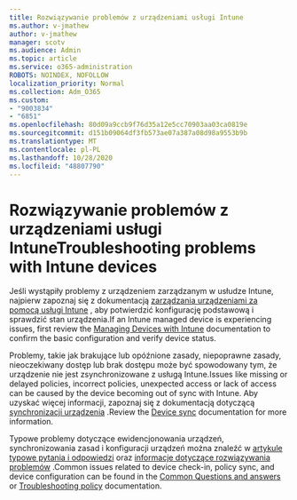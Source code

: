 ```yaml
---
title: Rozwiązywanie problemów z urządzeniami usługi Intune
ms.author: v-jmathew
author: v-jmathew
manager: scotv
ms.audience: Admin
ms.topic: article
ms.service: o365-administration
ROBOTS: NOINDEX, NOFOLLOW
localization_priority: Normal
ms.collection: Adm_O365
ms.custom:
- "9003834"
- "6851"
ms.openlocfilehash: 80d09a9ccb9f76d35a12e5cc70903aa03ca0819e
ms.sourcegitcommit: d151b09064df3fb573ae07a387a08d98a9553b9b
ms.translationtype: MT
ms.contentlocale: pl-PL
ms.lasthandoff: 10/28/2020
ms.locfileid: "48807790"
---
```

# <a name="troubleshooting-problems-with-intune-devices"></a><span data-ttu-id="2027d-102">Rozwiązywanie problemów z urządzeniami usługi Intune</span><span class="sxs-lookup"><span data-stu-id="2027d-102">Troubleshooting problems with Intune devices</span></span>

<span data-ttu-id="2027d-103">Jeśli wystąpiły problemy z urządzeniem zarządzanym w usłudze Intune, najpierw zapoznaj się z dokumentacją [zarządzania urządzeniami za pomocą usługi Intune](https://docs.microsoft.com/mem/intune/protect/endpoint-security-manage-devices) , aby potwierdzić konfigurację podstawową i sprawdzić stan urządzenia.</span><span class="sxs-lookup"><span data-stu-id="2027d-103">If an Intune managed device is experiencing issues, first review the [Managing Devices with Intune](https://docs.microsoft.com/mem/intune/protect/endpoint-security-manage-devices) documentation to confirm the basic configuration and verify device status.</span></span>

<span data-ttu-id="2027d-104">Problemy, takie jak brakujące lub opóźnione zasady, niepoprawne zasady, nieoczekiwany dostęp lub brak dostępu może być spowodowany tym, że urządzenie nie jest zsynchronizowane z usługą Intune.</span><span class="sxs-lookup"><span data-stu-id="2027d-104">Issues like missing or delayed policies, incorrect policies, unexpected access or lack of access can be caused by the device becoming out of sync with Intune.</span></span> <span data-ttu-id="2027d-105">Aby uzyskać więcej informacji, zapoznaj się z dokumentacją dotyczącą [synchronizacji urządzenia](https://docs.microsoft.com/mem/intune/remote-actions/device-sync) .</span><span class="sxs-lookup"><span data-stu-id="2027d-105">Review the [Device sync](https://docs.microsoft.com/mem/intune/remote-actions/device-sync) documentation for more information.</span></span>

<span data-ttu-id="2027d-106">Typowe problemy dotyczące ewidencjonowania urządzeń, synchronizowania zasad i konfiguracji urządzeń można znaleźć w [artykule typowe pytania i odpowiedzi](https://docs.microsoft.com/mem/intune/configuration/device-profile-troubleshoot) oraz [informacje dotyczące rozwiązywania problemów](https://docs.microsoft.com/mem/intune/configuration/troubleshoot-policies-in-microsoft-intune) .</span><span class="sxs-lookup"><span data-stu-id="2027d-106">Common issues related to device check-in, policy sync, and device configuration can be found in the [Common Questions and answers](https://docs.microsoft.com/mem/intune/configuration/device-profile-troubleshoot) or [Troubleshooting policy](https://docs.microsoft.com/mem/intune/configuration/troubleshoot-policies-in-microsoft-intune) documentation.</span></span>
